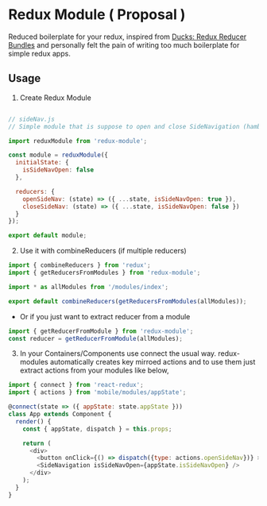 # Redux Module ( Proposal )

Reduced boilerplate for your redux, inspired from [Ducks: Redux Reducer Bundles](https://github.com/erikras/ducks-modular-redux) and personally felt the pain of writing too much boilerplate for simple redux apps.

## Usage

1. Create Redux Module
```javascript

// sideNav.js
// Simple module that is suppose to open and close SideNavigation (hamburger menu) of an app.

import reduxModule from 'redux-module';

const module = reduxModule({
  initialState: {
    isSideNavOpen: false
  },

  reducers: {
    openSideNav: (state) => ({ ...state, isSideNavOpen: true }),
    closeSideNav: (state) => ({ ...state, isSideNavOpen: false })
  }
});

export default module;
```

2. Use it with combineReducers (if multiple reducers)
```javascript
import { combineReducers } from 'redux';
import { getReducersFromModules } from 'redux-module';

import * as allModules from '/modules/index';

export default combineReducers(getReducersFromModules(allModules));
```

 - Or if you just want to extract reducer from a module
```javascript
import { getReducerFromModule } from 'redux-module';
const reducer = getReducerFromModule(allModules);
```

3. In your Containers/Components use connect the usual way. redux-modules automatically creates key mirroed actions and to use them just extract actions from your modules like below,
```javascript
import { connect } from 'react-redux';
import { actions } from 'mobile/modules/appState';

@connect(state => ({ appState: state.appState }))
class App extends Component {
  render() {
    const { appState, dispatch } = this.props;

    return (
      <div>
        <button onClick={() => dispatch({type: actions.openSideNav})} >Open SideNav</button>
        <SideNavigation isSideNavOpen={appState.isSideNavOpen} />
      </div>
    );
  }
}
```
